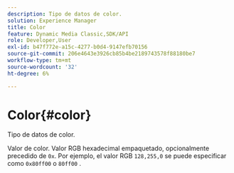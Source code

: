 ```yaml
---
description: Tipo de datos de color.
solution: Experience Manager
title: Color
feature: Dynamic Media Classic,SDK/API
role: Developer,User
exl-id: b47f772e-a15c-4277-b0d4-9147efb70156
source-git-commit: 206e4643e3926cb85b4be2189743578f88180be7
workflow-type: tm+mt
source-wordcount: '32'
ht-degree: 6%

---
```


# Color{#color}

Tipo de datos de color.

Valor de color. Valor RGB hexadecimal empaquetado, opcionalmente precedido de `0x`. Por ejemplo, el valor RGB `128,255,0` se puede especificar como `0x80ff00` o `80ff00` .
